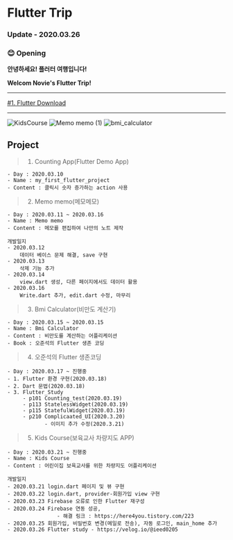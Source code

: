# **Flutter Trip**
### Update - 2020.03.26

### 😊 **Opening**

**안녕하세요! 플러터 여행입니다!**

**Welcom Novie's Flutter Trip!**

___

[#1. Flutter Download](https://www.notion.so/1-Flutter-Download-f0017038401f48a3b1dfbafe7e5142d9)
___

<p>

![KidsCourse](https://user-images.githubusercontent.com/50162229/77243657-f06b4700-6c4f-11ea-8fae-26f817f1e9da.gif)
![Memo memo (1)](https://user-images.githubusercontent.com/50162229/76586963-c4e8ae00-6525-11ea-8150-ccd1a01bd50e.gif) 
![bmi_calculator](https://user-images.githubusercontent.com/50162229/76694183-183c3700-66b3-11ea-926f-18904002a5f1.gif)


</p>

## Project
> 1. Counting App(Flutter Demo App)
    
    - Day : 2020.03.10
    - Name : my_first_flutter_project
    - Content : 클릭시 숫자 증가하는 action 사용

> 2. Memo memo(메모메모)

    - Day : 2020.03.11 ~ 2020.03.16
    - Name : Memo memo
    - Content : 메모를 편집하여 나만의 노트 제작

    개발일지
    - 2020.03.12
        데이터 베이스 문제 해결, save 구현
    - 2020.03.13
        삭제 기능 추가
    - 2020.03.14
        view.dart 생성, 다른 페이지에서도 데이터 활용
    - 2020.03.16
        Write.dart 추가, edit.dart 수정, 마무리

> 3. Bmi Calculator(비만도 계산기)
   
    - Day : 2020.03.15 ~ 2020.03.15
    - Name : Bmi Calculator
    - Content : 비만도를 계산하는 어플리케이션
    - Book : 오준석의 Flutter 생존 코딩

> 4. 오준석의 Flutter 생존코딩

    - Day : 2020.03.17 ~ 진행중
    - 1. Flutter 환경 구현(2020.03.18)
    - 2. Dart 문법(2020.03.18)
    - 3. Flutter_Study
         - p101 Counting_test(2020.03.19)
         - p113 StatelessWidget(2020.03.19)
         - p115 StatefulWidget(2020.03.19)
         - p210 Complicaated_UI(2020.3.20)
                - 이미지 추가 수정(2020.3.21)

> 5. Kids Course(보육교사 차량지도 APP)
   
    - Day : 2020.03.21 ~ 진행중
    - Name : Kids Course
    - Content : 어린이집 보육교사를 위한 차량지도 어플리케이션

    개발일지
    - 2020.03.21 login.dart 페이지 및 뷰 구현
    - 2020.03.22 login.dart, provider-회원가입 view 구현
    - 2020.03.23 Firebase 오류로 인한 Flutter 재구성
    - 2020.03.24 Firebase 연동 성공, 
                    - 해결 링크 : https://here4you.tistory.com/223
    - 2020.03.25 회원가입, 비밀번호 변경(메일로 전송), 자동 로그인, main_home 추가
    - 2020.03.26 Flutter study - https://velog.io/@ieed0205